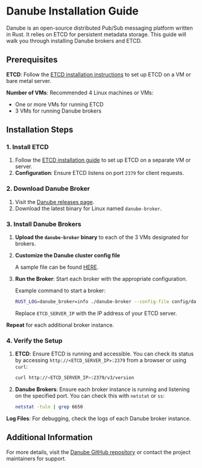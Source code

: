 # Danube Installation Guide

Danube is an open-source distributed Pub/Sub messaging platform written in Rust. It relies on ETCD for persistent metadata storage. This guide will walk you through installing Danube brokers and ETCD.

## Prerequisites

**ETCD**: Follow the [ETCD installation instructions](https://etcd.io/docs/v3.5/install/) to set up ETCD on a VM or bare metal server.

**Number of VMs**: Recommended 4 Linux machines or VMs:

* One or more VMs for running ETCD
* 3 VMs for running Danube brokers

## Installation Steps

### 1. Install ETCD

1. Follow the [ETCD installation guide](https://etcd.io/docs/v3.5/install/) to set up ETCD on a separate VM or server.
2. **Configuration**: Ensure ETCD listens on port `2379` for client requests.

### 2. Download Danube Broker

1. Visit the [Danube releases page](https://github.com/danube-messaging/danube/releases).
2. Download the latest binary for Linux named `danube-broker`.

### 3. Install Danube Brokers

1. **Upload the `danube-broker` binary** to each of the 3 VMs designated for brokers.

2. **Customize the Danube cluster config file**

   A sample file can be found [HERE](https://github.com/danube-messaging/danube/tree/main/config).

3. **Run the Broker**: Start each broker with the appropriate configuration.

   Example command to start a broker:

   ```bash
   RUST_LOG=danube_broker=info ./danube-broker --config-file config/danube_broker.yml
   ```

   Replace `ETCD_SERVER_IP` with the IP address of your ETCD server.

**Repeat** for each additional broker instance.

### 4. Verify the Setup

1. **ETCD**: Ensure ETCD is running and accessible. You can check its status by accessing `http://<ETCD_SERVER_IP>:2379` from a browser or using `curl`:

   ```bash
   curl http://<ETCD_SERVER_IP>:2379/v3/version
   ```

2. **Danube Brokers**: Ensure each broker instance is running and listening on the specified port. You can check this with `netstat` or `ss`:

   ```bash
   netstat -tuln | grep 6650
   ```

**Log Files**: For debugging, check the logs of each Danube broker instance.

## Additional Information

For more details, visit the [Danube GitHub repository](https://github.com/danube-messaging/danube) or contact the project maintainers for support.
